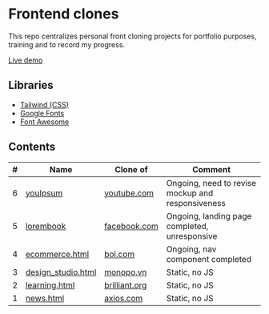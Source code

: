 # Frontend clones

This repo centralizes personal front cloning projects for portfolio purposes, training and to record my progress.

[Live demo](https://sximenez.github.io/2022-09-sep-front-clones/)

## Libraries

- [Tailwind (CSS)](https://tailwindcss.com/docs/preflight)
- [Google Fonts](https://fonts.google.com/)
- [Font Awesome](https://fontawesome.com/)

## Contents
| # | Name | Clone of | Comment |
| - | - | - | - |
| 6  | [youIpsum](https://sximenez.github.io/frontCloning/files/youIpsum/mockup.html) | [youtube.com](https://www.youtube.com/) | Ongoing, need to revise mockup and responsiveness |
| 5  | [lorembook](https://sximenez.github.io/frontCloning/files/lorembook/mockup.html) | [facebook.com](https://www.facebook.com/) | Ongoing, landing page completed, unresponsive |
| 4  | [ecommerce.html](https://sximenez.github.io/frontCloning/files/ecommerce.html) | [bol.com](https://www.bol.com/nl/nl/) | Ongoing, nav component completed |
| 3  | [design_studio.html](https://sximenez.github.io/frontCloning/files/design_studio.html) | [monopo.vn](https://monopo.vn/vn/) | Static, no JS |
| 2  | [learning.html](https://sximenez.github.io/frontCloning/files/learning.html) | [brilliant.org](https://brilliant.org/) | Static, no JS |
| 1  | [news.html](https://sximenez.github.io/frontCloning/files/news.html) | [axios.com](https://www.axios.com/) | Static, no JS |
